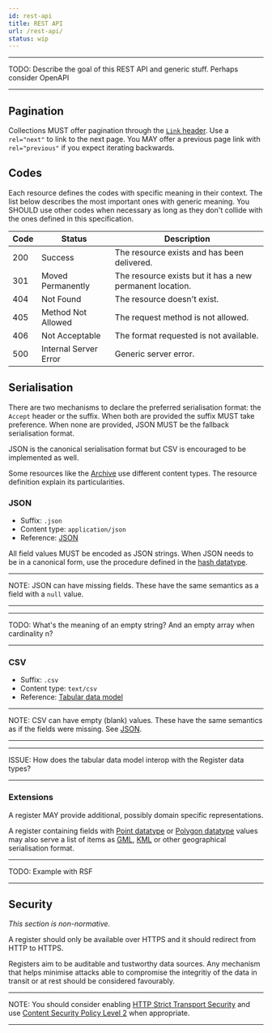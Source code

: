 ```yaml
---
id: rest-api
title: REST API
url: /rest-api/
status: wip
---
```


***
TODO: Describe the goal of this REST API and generic stuff. Perhaps consider
OpenAPI
***

## Pagination

Collections MUST offer pagination through the [`Link` header](@rfc8288).
Use a `rel="next"` to link to the next page. You MAY offer a previous page
link with `rel="previous"` if you expect iterating backwards.

## Codes

Each resource defines the codes with specific meaning in their context. The
list below describes the most important ones with generic meaning. You SHOULD
use other codes when necessary as long as they don't collide with the ones
defined in this specification.

|Code|Status|Description|
|-|-|-|
|200|Success|The resource exists and has been delivered.|
|301|Moved Permanently|The resource exists but it has a new permanent location.|
|404|Not Found|The resource doesn't exist.|
|405|Method Not Allowed|The request method is not allowed.|
|406|Not Acceptable|The format requested is not available.|
|500|Internal Server Error|Generic server error.|

## Serialisation

There are two mechanisms to declare the preferred serialisation format: the
`Accept` header or the suffix. When both are provided the suffix MUST take
preference. When none are provided, JSON MUST be the fallback serialisation
format.

JSON is the canonical serialisation format but CSV is encouraged to be
implemented as well.

Some resources like the [Archive](/rest-api/archive/) use different content
types. The resource definition explain its particularities.

### JSON

* Suffix: `.json`
* Content type: `application/json`
* Reference: [JSON](@rfc8259)

All field values MUST be encoded as JSON strings. When JSON needs to be in a
canonical form, use the procedure defined in the [hash
datatype](/datatypes/hash/).

***
NOTE: JSON can have missing fields. These have the same semantics as a field
with a `null` value.
***

***
TODO: What's the meaning of an empty string? And an empty array when
cardinality n?
***

### CSV

* Suffix: `.csv`
* Content type: `text/csv`
* Reference: [Tabular data model](@tabular-data-model)

***
NOTE: CSV can have empty (blank) values. These have the same semantics as if
the fields were missing. See [JSON](#json).
***

***
ISSUE: How does the tabular data model interop with the Register data types?
***

### Extensions

A register MAY provide additional, possibly domain specific representations.

A register containing fields with [Point datatype](/datatypes/point/) or
[Polygon datatype](/datatypes/polygon/) values may also serve a list of items
as [GML](@gml), [KML](@kml) or other geographical serialisation format.

***
TODO: Example with RSF
***


## Security

_This section is non-normative._

A register should only be available over HTTPS and it should redirect from
HTTP to HTTPS.

Registers aim to be auditable and tustworthy data sources. Any mechanism that
helps minimise attacks able to compromise the integritiy of the data in
transit or at rest should be considered favourably.

***
NOTE: You should consider enabling [HTTP Strict Transport Security](@rfc6797)
and use [Content Security Policy Level 2](@csp2) when appropriate.
***
